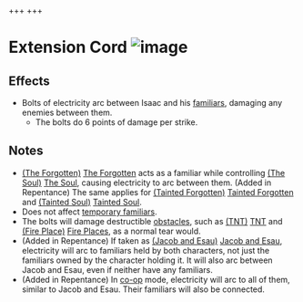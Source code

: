 +++
+++

 # Extension Cord ![image](/image/Extension_Cord.png) 

Effects
---------


* Bolts of electricity arc between Isaac and his [familiars](/wiki/Familiar "Familiar"), damaging any enemies between them.
	+ The bolts do 6 points of damage per strike.


Notes
-------


* [(The Forgotten)](/wiki/The_Forgotten "The Forgotten") [The Forgotten](/wiki/The_Forgotten "The Forgotten") acts as a familiar while controlling  [(The Soul)](/wiki/The_Soul_(Character) "The Soul") [The Soul](/wiki/The_Soul_(Character) "The Soul (Character)"), causing electricity to arc between them. (Added in Repentance) The same applies for  [(Tainted Forgotten)](/wiki/Tainted_Forgotten "Tainted Forgotten") [Tainted Forgotten](/wiki/Tainted_Forgotten "Tainted Forgotten") and  [(Tainted Soul)](/wiki/Tainted_Soul "Tainted Soul") [Tainted Soul](/wiki/Tainted_Soul "Tainted Soul").
* Does not affect [temporary familiars](/wiki/Familiar#Temporary_Familiars "Familiar").
* The bolts will damage destructible [obstacles](/wiki/Obstacles "Obstacles"), such as [(TNT)](/wiki/TNT "TNT") [TNT](/wiki/TNT "TNT") and [(Fire Place)](/wiki/Fire_Place "Fire Place") [Fire Places](/wiki/Fire_Place "Fire Place"), as a normal tear would.
* (Added in Repentance) If taken as  [(Jacob and Esau)](/wiki/Jacob_and_Esau "Jacob and Esau") [Jacob and Esau](/wiki/Jacob_and_Esau "Jacob and Esau"), electricity will arc to familiars held by both characters, not just the familiars owned by the character holding it. It will also arc between Jacob and Esau, even if neither have any familiars.
* (Added in Repentance) In [co-op](/wiki/Co-op "Co-op") mode, electricity will arc to all of them, similar to Jacob and Esau. Their familiars will also be connected.


